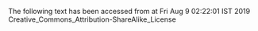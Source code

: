 The following text has been accessed from at Fri Aug 9 02:22:01 IST 2019
Creative_Commons_Attribution-ShareAlike_License
